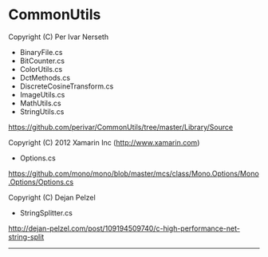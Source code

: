 # CommonUtils

Copyright (C) Per Ivar Nerseth  

- BinaryFile.cs
- BitCounter.cs
- ColorUtils.cs
- DctMethods.cs
- DiscreteCosineTransform.cs
- ImageUtils.cs
- MathUtils.cs
- StringUtils.cs

https://github.com/perivar/CommonUtils/tree/master/Library/Source

 Copyright (C) 2012 Xamarin Inc (http://www.xamarin.com) 

- Options.cs 

https://github.com/mono/mono/blob/master/mcs/class/Mono.Options/Mono.Options/Options.cs


Copyright (C)  Dejan Pelzel

- StringSplitter.cs

http://dejan-pelzel.com/post/109194509740/c-high-performance-net-string-split

------------------

